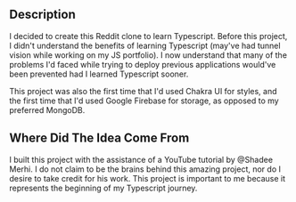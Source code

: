 ## Description

I decided to create this Reddit clone to learn Typescript. Before this project, I didn't understand the benefits of learning Typescript (may've had tunnel vision while working on my JS portfolio). I now understand that many of the problems I'd faced while trying to deploy previous applications would've been prevented had I learned Typescript sooner.

This project was also the first time that I'd used Chakra UI for styles, and the first time that I'd used Google Firebase for storage, as opposed to my preferred MongoDB.

## Where Did The Idea Come From

I built this project with the assistance of a YouTube tutorial by @Shadee Merhi. I do not claim to be the brains behind this amazing project, nor do I desire to take credit for his work. This project is important to me because it represents the beginning of my Typescript journey.

